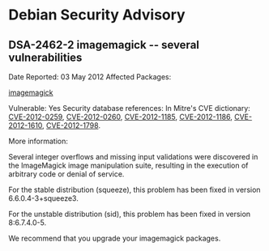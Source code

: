 
Debian Security Advisory
========================


DSA-2462-2 imagemagick -- several vulnerabilities
-------------------------------------------------



Date Reported:
03 May 2012
Affected Packages:

[imagemagick](https://packages.debian.org/src:imagemagick)

Vulnerable:
Yes
Security database references:
In Mitre's CVE dictionary: [CVE-2012-0259](https://security-tracker.debian.org/tracker/CVE-2012-0259), [CVE-2012-0260](https://security-tracker.debian.org/tracker/CVE-2012-0260), [CVE-2012-1185](https://security-tracker.debian.org/tracker/CVE-2012-1185), [CVE-2012-1186](https://security-tracker.debian.org/tracker/CVE-2012-1186), [CVE-2012-1610](https://security-tracker.debian.org/tracker/CVE-2012-1610), [CVE-2012-1798](https://security-tracker.debian.org/tracker/CVE-2012-1798).  

More information:

Several integer overflows and missing input validations were discovered
in the ImageMagick image manipulation suite, resulting in the execution
of arbitrary code or denial of service.


For the stable distribution (squeeze), this problem has been fixed in
version 6.6.0.4-3+squeeze3.


For the unstable distribution (sid), this problem has been fixed in
version 8:6.7.4.0-5.


We recommend that you upgrade your imagemagick packages.





